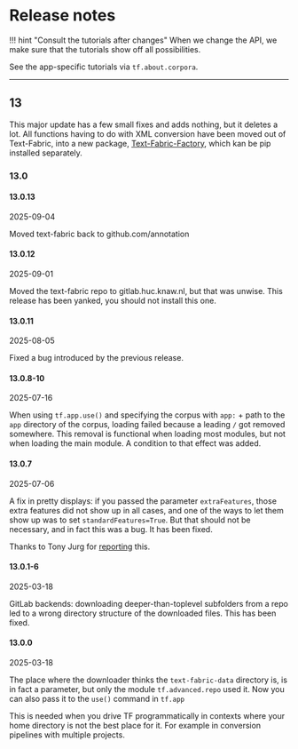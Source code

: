# Release notes

!!! hint "Consult the tutorials after changes"
    When we change the API, we make sure that the tutorials show off
    all possibilities.

See the app-specific tutorials via `tf.about.corpora`.

---

## 13

This major update has a few small fixes and adds nothing, but it deletes a lot.
All functions having to do with XML conversion have been moved out of Text-Fabric,
into a new package,
[Text-Fabric-Factory](https://github.com/annotation/text-fabric),
which kan be pip installed separately.

### 13.0

#### 13.0.13

2025-09-04

Moved text-fabric back to github.com/annotation

#### 13.0.12

2025-09-01

Moved the text-fabric repo to gitlab.huc.knaw.nl, but that was unwise.
This release has been yanked, you should not install this one.

#### 13.0.11

2025-08-05

Fixed a bug introduced by the previous release.

#### 13.0.8-10

2025-07-16

When using `tf.app.use()` and specifying the corpus with `app:` + path to the
`app` directory of the corpus, loading failed because a leading `/` got removed
somewhere. This removal is functional when loading most modules, but not when
loading the main module. A condition to that effect was added.

#### 13.0.7

2025-07-06

A fix in pretty displays: if you passed the parameter `extraFeatures`, those
extra features did not show up in all cases, and one of the ways to let them show
up was to set `standardFeatures=True`. But that should not be necessary, and in fact
this was a bug. It has been fixed.

Thanks to Tony Jurg for
[reporting](https://github.com/tonyjurg/test/blob/main/test.ipynb)
this.

#### 13.0.1-6

2025-03-18

GitLab backends: downloading deeper-than-toplevel subfolders from a repo led to
a wrong directory structure of the downloaded files. This has been fixed.

#### 13.0.0

2025-03-18

The place where the downloader thinks the `text-fabric-data` directory is,
is in fact a parameter, but only the module `tf.advanced.repo` used it.
Now you can also pass it to the `use()` command in `tf.app`

This is needed when you drive TF programmatically in contexts where your
home directory is not the best place for it.
For example in conversion pipelines with multiple projects.

